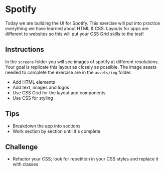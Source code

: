 # Spotify

Today we are building the UI for Spotify. This exercise will put into practice everything we have learned about HTML & CSS. Layouts for apps are different to websites so this will put your CSS Grid skills to the test!

## Instructions
In the `screens` folder you will see images of spotify at different resolutions. Your goal is replicate this layout as closely as possible. The image assets needed to complete the exercise are in the `assets/img` folder.

- Add HTML elements
- Add text, images and logos
- Use CSS Grid for the layout and components
- Use CSS for styling

## Tips
- Breakdown the app into sections
- Work section by section until it's complete

## Challenge
- Refactor your CSS; look for repetition in your CSS styles and replace it with classes